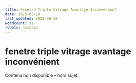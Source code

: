 ```yaml
---
title: Fenetre Triple Vitrage Avantage Inconvénient
date: 2025-08-18
last_updated: 2025-08-18
wordcount: 11
robots: noindex
---
```


# fenetre triple vitrage avantage inconvénient

Contenu non disponible – hors sujet.